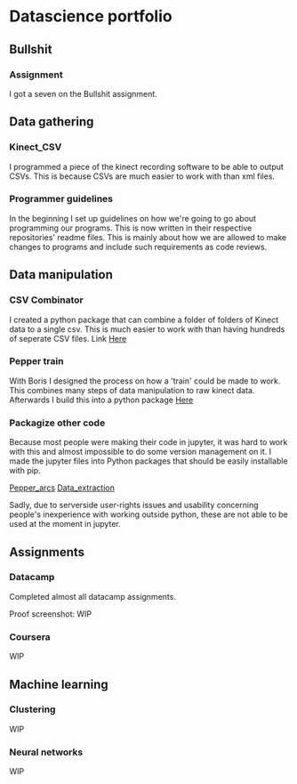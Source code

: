 # Datascience portfolio

## Bullshit

### Assignment

I got a seven on the Bullshit assignment.

## Data gathering

### Kinect_CSV
I programmed a piece of the kinect recording software to be able to output CSVs. This is because CSVs are much easier to work with than xml files.

### Programmer guidelines

In the beginning I set up guidelines on how we're going to go about programming our programs.
This is now written in their respective repositories' readme files. 
This is mainly about how we are allowed to make changes to programs and include such requirements as code reviews.

## Data manipulation

### CSV Combinator
I created a python package that can combine a folder of folders of Kinect data to a single csv. This is much easier to work with than having hundreds of seperate CSV files.
Link [Here](https://github.com/Blanen/csv_combinator)

### Pepper train

With Boris I designed the process on how a 'train' could be made to work. This combines many steps of data manipulation to raw kinect data. Afterwards I build this into a python package [Here](https://github.com/KinectingPepper/pepper_train)

### Packagize other code

Because most people were making their code in jupyter, it was hard to work with this and almost impossible to do some version management on it. 
I made the jupyter files into Python packages that should be easily installable with pip.

[Pepper_arcs](https://github.com/KinectingPepper/pepper_arcs)
[Data_extraction](https://github.com/KinectingPepper/Data_Extraction)

Sadly, due to serverside user-rights issues and usability concerning people's inexperience with working outside python, these are not able to be used at the moment in jupyter.

## Assignments

### Datacamp

Completed almost all datacamp assignments.

Proof screenshot: WIP

### Coursera

WIP

## Machine learning

### Clustering

WIP

### Neural networks

WIP

